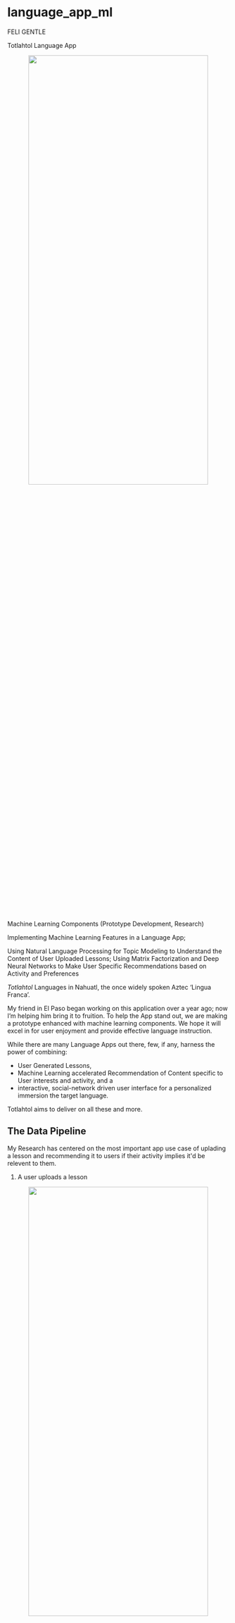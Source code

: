 # language_app_ml


FELI GENTLE

Totlahtol Language App

<p align="center">
  <img src=/media/login.gif width='90%' height='50%'>
</p>

Machine Learning Components (Prototype Development, Research)

Implementing Machine Learning Features in a Language App;

Using Natural Language Processing for Topic Modeling to Understand the Content of User Uploaded Lessons; Using Matrix Factorization and Deep Neural Networks to Make User Specific Recommendations based on Activity and Preferences

*Totlahtol* Languages in Nahuatl, the once widely spoken Aztec ‘Lingua Franca’. 

My friend in El Paso began working on this application over a year ago; now I’m helping him bring it to fruition. To help the App stand out, we are making a prototype enhanced with machine learning components. We hope it will excel in for user enjoyment and  provide effective language instruction.

While there are many Language Apps out there, few, if any, harness the power of combining: 

 - User Generated Lessons, 
 - Machine Learning accelerated Recommendation of Content specific to User interests and activity, and a 
 - interactive, social-network driven user interface for a personalized immersion the target language. 
 
Totlahtol aims to deliver on all these and more.

## The Data Pipeline

My Research has centered on the most important app use case of uplading a lesson and recommending it to users if their activity implies it'd be relevent to them.

1. A user uploads a lesson

<p align="center">
  <img src=/media/add_lesson.gif width='90%' height='50%'>
</p>

2. NLP for processing the text and discerning the lesson topics
3. The lesson specific word and topic embeddings are available for the recommender model
4. User ratings and lesson activity are made available for the recommender model
5. The recommender gets an input of these and other features about the users and lessons
6. The recommender, a combination of deep neural network and matrix factorization, returns the probable ratings for lessons each user has not seen yet
7. These predicted ratings are sorted to find the highest ratings
8. When a user opens their feed, these lessons are suggested to them first

## ML components

**User Generated Lessons and NLP**

...
Why NLP?

topic modeling
checking for duplicate lesson (hasing tokens)


Prototype: LDA

Production: lda2Vec, word2vec, multilingual embeddings, Deep Neural Network, consider Rust HuggingFace tokenizers for speed


Embedding Space

<p align="center">
  <img src=/media/overview-1-shorten2.gif></img>
</p>

Topic Modeling with Embedding

<p align="center">
  <img src=/media/topics-1-shorten2.gif></img>
</p>

            
**ML Recommender**

Why Recommenders?

...what's available

Prototype: Sparse Matrix Factorization

Pros: quick, reliable when signal is reliable (enough user activity)

Cons: bad with limited data on new users (cold start), inputs restricted to User and Items matrix

Production: Deep Neural Network

### Recommendation
recommendation systems consist of 3 key stages:

1. item candidate generation
2. user specific scoring of items
3. reranking, or sorting the items based on relevance to the user



Learned a number of libraries, such as Keras/Tensorflow, Gensim, and worked with more familiar Pandas and Numpy, and NLTK

Faced the Challenge of working remotely with the software engineer, my friend, in a different time zone, and had to iteratively adjust the app to implement changes

Got experience working with machine learning in a production web development environment; being the domain expert to recommend best practice for performance and scalability; had to weigh trade offs of having a fast working prototype and implementing the best available solutions for a given task, faced this at nearly every step; sometimes making prototype is the clear priority, but some best practices shouldn’t be compromised, and found that out the hard way when late in the project decided to reimplement many features using Keras/Tensorflow to achieve state of the art recommendation, like those seen on Youtube, and FaceBook.


If interested in knowing more about the application, whether you’re the type of polyglot who speaks Spanish and French or the kind who speaks Python and Javascript, feel free to reach out! We intend to keep working on the app until we have a deliverable prototype.



Tech used:

Front End 
• React JS
• Flask
• 
Back End 
• SQLAlchemy
• Keras/Tensorflow
• Python/Numpy/Pandas

Project links: 
[Link github repos and demos here]


overview:



recommender pipeline:

    user 1 (uploader) uploads lesson
    topic model lesson content according to large word2vec embedding matrix
        'projector' visualization of topic model (explain how neighbors are calculated for topics)
            https://projector.tensorflow.org/
        explain advantages of using word embedding to find latent topics, vs first attempt with LDA
    store tags with lesson
        show how 2 lessons are considered similar vs 2 that are considered different based on score/latent topics
    user 2 (learner), opens the home screen, prompting a query
    candidate items lessons are prompted (double check position)
        dnn that takes into account user activity likes/dislikes AND the corresponding lesson tags (latent topics + uploader gen tags), in different layers
        possible other models that filter out spam/clickbait/offensive content
    candidate items are ranked on a common scale, taking their different scoring metrics into account

    items are reordered according to this rank

    rerun models every so often to include recent user activity, promotes freshness, diversity of content
        use warm start to avoid retraining entirely (eg for matrix factorization warm start the previously seen embeddings)
    optimize recommender by including different input information such as geographical/demographic info to ensure users see fresh content on new topics

App specific considerations:

    unveil certain supported languages gradually, after enough quality content has been contributed during an 'alpha' testing period
    watch for fairness metrics concerning latent biases in content and recommendations, particularly in languages from areas with ethnic conflict, hegemonic power struggles/propaganda, etc
    seek expert advice
    make models specifically for 'average users' of different clusters,
        consider demographics and observe quality of recommendation
    include content from underrespresented groups in corpus so low volume deters it from being considered

Questions I'm walking away with:

Offline embedding matrix, warm start subsampling

lda2vec plus word2vec

querying for recommendations best practices candidate generation, user specific scoring in efficient time, reranking

when to rerun the model
In [ ]:


